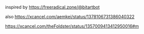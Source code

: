 inspired by https://freeradical.zone/@bitartbot

also https://xcancel.com/aemkei/status/1378106731386040322

https://xcancel.com/theFoldster/status/1357009413412950016#m
